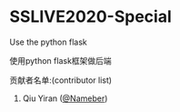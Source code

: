 # SSLIVE2020-Special
Use the python flask

使用python flask框架做后端

贡献者名单:(contributor list)

1. Qiu Yiran ([@Nameber](https://github.com/Nambers))